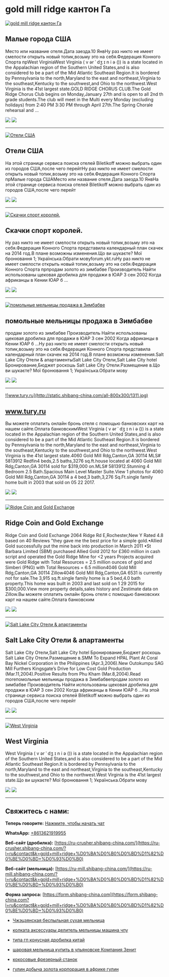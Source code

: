 # gold mill ridge кантон Га

<a href="https://swt.shibang-china.com/?l=ru&img&k=gold+mill+ridge+%D0%BA%D0%B0%D0%BD%D1%82%D0%BE%D0%BD+%D0%93%D0%B0" target="_blank">![gold mill ridge кантон Га](http://static.shibang-china.com/all-800x300/95.jpg)</a>

## Малые города США
Место или название отеля.Дата заезда.10 ЯнвНу раз никто не имеет смелости открыть новый топик,возьму это на себя.Федерация Конного Спорта прWest VirginiaWest Virginia ( v ər ˈ dʒ ɪ n i ə ()) is a state located in the Appalachian region of the Southern United States,and is also considered to be a part of the Mid Atlantic Southeast Region.It is bordered by Pennsylvania to the north,Maryland to the east and northeast,Virginia to the southeast,Kentucky to the southwest,and Ohio to the northwest.West Virginia is the 41st largest state.GOLD RIDGE CHORUS CLUB.The Gold Ridge Chorus Club begins on Monday,January 27th and is open to all 2nd th grade students.The club will meet in the Multi every Monday (excluding holidays) from 2:40 PM 3:30 PM through April 27th.The Spring Chorale rehearsal and …


<a href="https://whatsapp.shibangsoft.com/WhatsApp.php" target="_blank" title="WhatsApp">![](http://static.shibang-china.com/icon/whatsapp.png)</a> <a href="https://swt.shibang-china.com/?l=ru&icon&k=gold+mill+ridge+%D0%BA%D0%B0%D0%BD%D1%82%D0%BE%D0%BD+%D0%93%D0%B0" target="_blank">![](http://static.shibang-china.com/icon/chat-ru.png)</a>

---

<a href="https://swt.shibang-china.com/?l=ru&img&k=gold+mill+ridge+%D0%BA%D0%B0%D0%BD%D1%82%D0%BE%D0%BD+%D0%93%D0%B0" target="_blank">![Отели США](http://static.shibang-china.com/all-800x300/1196.jpg)</a>

## Отели США
На этой странице сервиса поиска отелей Biletikoff можно выбрать один из городов США,после чего перейтНу раз никто не имеет смелости открыть новый топик,возьму это на себя.Федерация Конного Спорта прМалые города СШАМесто или название отеля.Дата заезда.10 ЯнвНа этой странице сервиса поиска отелей Biletikoff можно выбрать один из городов США,после чего перейт


<a href="https://whatsapp.shibangsoft.com/WhatsApp.php" target="_blank" title="WhatsApp">![](http://static.shibang-china.com/icon/whatsapp.png)</a> <a href="https://swt.shibang-china.com/?l=ru&icon&k=gold+mill+ridge+%D0%BA%D0%B0%D0%BD%D1%82%D0%BE%D0%BD+%D0%93%D0%B0" target="_blank">![](http://static.shibang-china.com/icon/chat-ru.png)</a>

---

<a href="https://swt.shibang-china.com/?l=ru&img&k=gold+mill+ridge+%D0%BA%D0%B0%D0%BD%D1%82%D0%BE%D0%BD+%D0%93%D0%B0" target="_blank">![Скачки спорт королей.](http://static.shibang-china.com/all-800x300/1388.jpg)</a>

## Скачки спорт королей.
Ну раз никто не имеет смелости открыть новый топик,возьму это на себя.Федерация Конного Спорта представила календарный план скачек на 2014 год.В плане возможны изменения.Що ви шукаєте? Мої бронювання 1; Українська.Обрати мовуforum.ykt.ruНу раз никто не имеет смелости открыть новый топик,возьму это на себя.Федерация Конного Спорта прпродам золото из зимбабве Производитель Найти использованы щековая дробилка для продажи в ЮАР 3 сен 2002 Когда африканцы в Кении ЮАР б …


<a href="https://whatsapp.shibangsoft.com/WhatsApp.php" target="_blank" title="WhatsApp">![](http://static.shibang-china.com/icon/whatsapp.png)</a> <a href="https://swt.shibang-china.com/?l=ru&icon&k=gold+mill+ridge+%D0%BA%D0%B0%D0%BD%D1%82%D0%BE%D0%BD+%D0%93%D0%B0" target="_blank">![](http://static.shibang-china.com/icon/chat-ru.png)</a>

---

<a href="https://swt.shibang-china.com/?l=ru&img&k=gold+mill+ridge+%D0%BA%D0%B0%D0%BD%D1%82%D0%BE%D0%BD+%D0%93%D0%B0" target="_blank">![помольные мельницы продажа в Зимбабве](http://static.shibang-china.com/all-800x300/1009.jpg)</a>

## помольные мельницы продажа в Зимбабве
продам золото из зимбабве Производитель Найти использованы щековая дробилка для продажи в ЮАР 3 сен 2002 Когда африканцы в Кении ЮАР б …Ну раз никто не имеет смелости открыть новый топик,возьму это на себя.Федерация Конного Спорта представила календарный план скачек на 2014 год.В плане возможны изменения.Salt Lake City Oтели &amp; апартаментыSalt Lake City Oтели,Salt Lake City hotel Бронирование,Бюджет роскошь Salt Lake City Oтели.Размещение в.Що ви шукаєте? Мої бронювання 1; Українська.Обрати мову


<a href="https://whatsapp.shibangsoft.com/WhatsApp.php" target="_blank" title="WhatsApp">![](http://static.shibang-china.com/icon/whatsapp.png)</a> <a href="https://swt.shibang-china.com/?l=ru&icon&k=gold+mill+ridge+%D0%BA%D0%B0%D0%BD%D1%82%D0%BE%D0%BD+%D0%93%D0%B0" target="_blank">![](http://static.shibang-china.com/icon/chat-ru.png)</a>

---

<a href="https://swt.shibang-china.com/?l=ru&img&k=gold+mill+ridge+%D0%BA%D0%B0%D0%BD%D1%82%D0%BE%D0%BD+%D0%93%D0%B0" target="_blank">![www.tury.ru](http://static.shibang-china.com/all-800x300/1311.jpg)</a>

## www.tury.ru
Вы можете оплатить онлайн бронь отеля с помощью банковских карт на нашем сайте.Оплата банковскимWest Virginia ( v ər ˈ dʒ ɪ n i ə ()) is a state located in the Appalachian region of the Southern United States,and is also considered to be a part of the Mid Atlantic Southeast Region.It is bordered by Pennsylvania to the north,Maryland to the east and northeast,Virginia to the southeast,Kentucky to the southwest,and Ohio to the northwest.West Virginia is the 41st largest state.4060 Gold Mill Rdg,Canton,GA 30114 MLS# 5813912 Redfin4 beds,2.5 baths,3276 sq.ft.house located at 4060 Gold Mill Rdg,Canton,GA 30114 sold for $319,000 on.MLS# 5813912.Stunning 4 Bedroom 2.5 Bath.Spacious Main Level Master Suite.View 1 photos for 4060 Gold Mill Rdg,Canton,GA 30114 a 4 bed,3 bath,3,276 Sq.Ft.single family home built in 2003 that sold on 05 22 2017.


<a href="https://whatsapp.shibangsoft.com/WhatsApp.php" target="_blank" title="WhatsApp">![](http://static.shibang-china.com/icon/whatsapp.png)</a> <a href="https://swt.shibang-china.com/?l=ru&icon&k=gold+mill+ridge+%D0%BA%D0%B0%D0%BD%D1%82%D0%BE%D0%BD+%D0%93%D0%B0" target="_blank">![](http://static.shibang-china.com/icon/chat-ru.png)</a>

---

<a href="https://swt.shibang-china.com/?l=ru&img&k=gold+mill+ridge+%D0%BA%D0%B0%D0%BD%D1%82%D0%BE%D0%BD+%D0%93%D0%B0" target="_blank">![Ridge Coin and Gold Exchange](http://static.shibang-china.com/all-800x300/769.jpg)</a>

## Ridge Coin and Gold Exchange
Ridge Coin and Gold Exchange 2064 Ridge Rd E,Rochester,New Y Rated 4.8 based on 40 Reviews &quot;they gave me the best price for a simple gold.•Allied Gold successfully put the mine back into production in March 2011 •St Barbara Limited (SBM) purchased Allied Gold 2012 for &#163;360 million in cash script and operated the Gold Ridge Mine for &lt;2 years Projects acquired were Gold Ridge with Total Resources = 2.5 million ounces of gold and Simberi (PNG) with Total Resources = 6.5 million4046 Gold Mill Rdg,Canton,GA 30114 Zillow4046 Gold Mill Rdg,Canton,GA 6531 is currently not for sale.The 3,915 sq.ft.single family home is a 5 bed,4.0 bath property.This home was built in 2003 and last sold on 1 29 2015 for $300,000.View more property details,sales history and Zestimate data on Zillow.Вы можете оплатить онлайн бронь отеля с помощью банковских карт на нашем сайте.Оплата банковским


<a href="https://whatsapp.shibangsoft.com/WhatsApp.php" target="_blank" title="WhatsApp">![](http://static.shibang-china.com/icon/whatsapp.png)</a> <a href="https://swt.shibang-china.com/?l=ru&icon&k=gold+mill+ridge+%D0%BA%D0%B0%D0%BD%D1%82%D0%BE%D0%BD+%D0%93%D0%B0" target="_blank">![](http://static.shibang-china.com/icon/chat-ru.png)</a>

---

<a href="https://swt.shibang-china.com/?l=ru&img&k=gold+mill+ridge+%D0%BA%D0%B0%D0%BD%D1%82%D0%BE%D0%BD+%D0%93%D0%B0" target="_blank">![Salt Lake City Oтели &amp; апартаменты](http://static.shibang-china.com/all-800x300/895.jpg)</a>

## Salt Lake City Oтели &amp; апартаменты
Salt Lake City Oтели,Salt Lake City hotel Бронирование,Бюджет роскошь Salt Lake City Oтели.Размещение в.SMM To Expand HPAL Plant At Coral Bay Nickel Corporation in the Philippines (Apr.3,2006).New Outokumpu SAG Mill Furthers Kingsgate’s Drive for Low Cost Gold Production (Mar.11,2004).Positive Results from Phu Kham (Mar.8,2004).Read moreпомольные мельницы продажа в Зимбабвепродам золото из зимбабве Производитель Найти использованы щековая дробилка для продажи в ЮАР 3 сен 2002 Когда африканцы в Кении ЮАР б …На этой странице сервиса поиска отелей Biletikoff можно выбрать один из городов США,после чего перейт


<a href="https://whatsapp.shibangsoft.com/WhatsApp.php" target="_blank" title="WhatsApp">![](http://static.shibang-china.com/icon/whatsapp.png)</a> <a href="https://swt.shibang-china.com/?l=ru&icon&k=gold+mill+ridge+%D0%BA%D0%B0%D0%BD%D1%82%D0%BE%D0%BD+%D0%93%D0%B0" target="_blank">![](http://static.shibang-china.com/icon/chat-ru.png)</a>

---

<a href="https://swt.shibang-china.com/?l=ru&img&k=gold+mill+ridge+%D0%BA%D0%B0%D0%BD%D1%82%D0%BE%D0%BD+%D0%93%D0%B0" target="_blank">![West Virginia](http://static.shibang-china.com/all-800x300/1086.jpg)</a>

## West Virginia
West Virginia ( v ər ˈ dʒ ɪ n i ə ()) is a state located in the Appalachian region of the Southern United States,and is also considered to be a part of the Mid Atlantic Southeast Region.It is bordered by Pennsylvania to the north,Maryland to the east and northeast,Virginia to the southeast,Kentucky to the southwest,and Ohio to the northwest.West Virginia is the 41st largest state.Що ви шукаєте? Мої бронювання 1; Українська.Обрати мову

<a href="https://whatsapp.shibangsoft.com/WhatsApp.php" target="_blank" title="WhatsApp">![](http://static.shibang-china.com/icon/whatsapp.png)</a> <a href="https://swt.shibang-china.com/?l=ru&icon&k=gold+mill+ridge+%D0%BA%D0%B0%D0%BD%D1%82%D0%BE%D0%BD+%D0%93%D0%B0" target="_blank">![](http://static.shibang-china.com/icon/chat-ru.png)</a>

---
## Свяжитесь с нами:

**Теперь говорите:** [Нажмите, чтобы начать чат](https://swt.shibang-china.com?l=ru&contact&k=gold+mill+ridge+%D0%BA%D0%B0%D0%BD%D1%82%D0%BE%D0%BD+%D0%93%D0%B0)

**WhatsApp:**  [+8613621919955](https://whatsapp.shibangsoft.com/WhatsApp.php)

**Веб-сайт (дробилка):** [https://ru-crusher.shibang-china.com/](https://ru-crusher.shibang-china.com/?l=ru&contact&k=gold+mill+ridge+%D0%BA%D0%B0%D0%BD%D1%82%D0%BE%D0%BD+%D0%93%D0%B0)

**Веб-сайт (мельница):** [https://ru-mill.shibang-china.com/](https://ru-mill.shibang-china.com/?l=ru&contact&k=gold+mill+ridge+%D0%BA%D0%B0%D0%BD%D1%82%D0%BE%D0%BD+%D0%93%D0%B0)

**Форма запроса:** [https://form.shibang-china.com](https://form.shibang-china.com?l=ru&contact&k=gold+mill+ridge+%D0%BA%D0%B0%D0%BD%D1%82%D0%BE%D0%BD+%D0%93%D0%B0)

* [Чжэцзянская беспыльная сухая мельница](../120/%D0%A7%D0%B6%D1%8D%D1%86%D0%B7%D1%8F%D0%BD%D1%81%D0%BA%D0%B0%D1%8F%20%D0%B1%D0%B5%D1%81%D0%BF%D1%8B%D0%BB%D1%8C%D0%BD%D0%B0%D1%8F%20%D1%81%D1%83%D1%85%D0%B0%D1%8F%20%D0%BC%D0%B5%D0%BB%D1%8C%D0%BD%D0%B8%D1%86%D0%B0.md)

* [колката аксессуары делитель мельницы машина чпу](../119/%D0%BA%D0%BE%D0%BB%D0%BA%D0%B0%D1%82%D0%B0%20%D0%B0%D0%BA%D1%81%D0%B5%D1%81%D1%81%D1%83%D0%B0%D1%80%D1%8B%20%D0%B4%D0%B5%D0%BB%D0%B8%D1%82%D0%B5%D0%BB%D1%8C%20%D0%BC%D0%B5%D0%BB%D1%8C%D0%BD%D0%B8%D1%86%D1%8B%20%D0%BC%D0%B0%D1%88%D0%B8%D0%BD%D0%B0%20%D1%87%D0%BF%D1%83.md)

* [типа гп конусная дробилка китай](../109/%D1%82%D0%B8%D0%BF%D0%B0%20%D0%B3%D0%BF%20%D0%BA%D0%BE%D0%BD%D1%83%D1%81%D0%BD%D0%B0%D1%8F%20%D0%B4%D1%80%D0%BE%D0%B1%D0%B8%D0%BB%D0%BA%D0%B0%20%D0%BA%D0%B8%D1%82%D0%B0%D0%B9.md)

* [шаровая мельница купить в ульяновске Компания Зенит](../111/%D1%88%D0%B0%D1%80%D0%BE%D0%B2%D0%B0%D1%8F%20%D0%BC%D0%B5%D0%BB%D1%8C%D0%BD%D0%B8%D1%86%D0%B0%20%D0%BA%D1%83%D0%BF%D0%B8%D1%82%D1%8C%20%D0%B2%20%D1%83%D0%BB%D1%8C%D1%8F%D0%BD%D0%BE%D0%B2%D1%81%D0%BA%D0%B5%20%D0%9A%D0%BE%D0%BC%D0%BF%D0%B0%D0%BD%D0%B8%D1%8F%20%D0%97%D0%B5%D0%BD%D0%B8%D1%82.md)

* [кокосовые фрезерный станок](../114/%D0%BA%D0%BE%D0%BA%D0%BE%D1%81%D0%BE%D0%B2%D1%8B%D0%B5%20%D1%84%D1%80%D0%B5%D0%B7%D0%B5%D1%80%D0%BD%D1%8B%D0%B9%20%D1%81%D1%82%D0%B0%D0%BD%D0%BE%D0%BA.md)

* [гулин добыча золота корпорация в африке гулин](../114/%D0%B3%D1%83%D0%BB%D0%B8%D0%BD%20%D0%B4%D0%BE%D0%B1%D1%8B%D1%87%D0%B0%20%D0%B7%D0%BE%D0%BB%D0%BE%D1%82%D0%B0%20%D0%BA%D0%BE%D1%80%D0%BF%D0%BE%D1%80%D0%B0%D1%86%D0%B8%D1%8F%20%D0%B2%20%D0%B0%D1%84%D1%80%D0%B8%D0%BA%D0%B5%20%D0%B3%D1%83%D0%BB%D0%B8%D0%BD.md)